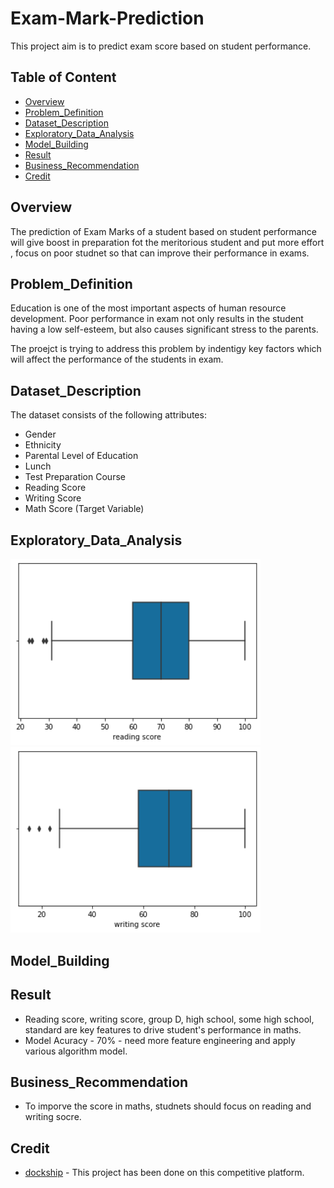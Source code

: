 # Exam-Mark-Prediction
This project aim is to predict exam score based on student performance.

## Table of Content
  * [Overview](#Overview)
  * [Problem_Definition](#Problem_Definition)
  * [Dataset_Description](#Dataset_Description)
  * [Exploratory_Data_Analysis](#Exploratory_Data_Analysis)
  * [Model_Building](#Model_Building)
  * [Result](#Result)
  * [Business_Recommendation](#Business_Recommendation)
  * [Credit](#Credit)
  
## Overview
The prediction of Exam Marks of a student based on student performance will give boost in preparation fot the meritorious student and put more effort , focus  on poor studnet so that can improve their performance in exams.


 
 ## Problem_Definition
 Education is one of the most important aspects of human resource development. Poor  performance in exam not only results in the student  having a low self-esteem, but also causes significant stress to the parents.
 
 The proejct is trying to address this problem by indentigy key factors which will affect the performance of the students in exam.
 
 
 ## Dataset_Description
 The dataset consists of the following attributes:

* Gender
* Ethnicity
* Parental Level of Education
* Lunch
* Test Preparation Course
* Reading Score
* Writing Score
* Math Score (Target Variable)


 
## Exploratory_Data_Analysis
<img src="/Reading%20distribution.PNG" width="400">
<img src="/writing%20distribution.PNG" width="400">


## Model_Building

## Result
*  Reading score, writing score,  group D, high school, some high school, standard are key features to drive student's performance in maths.
*  Model Acuracy - 70%  - need more feature engineering and apply various algorithm model.

## Business_Recommendation
* To imporve the score in maths, studnets should focus on reading and writing socre.

## Credit 
* [dockship](https://https://dockship.io/) - This project has been done on this competitive platform. 

